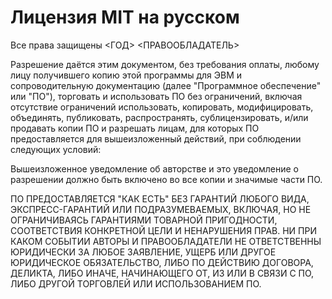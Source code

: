 ﻿# Лицензия MIT на русском #


Все права защищены <ГОД> <ПРАВООБЛАДАТЕЛЬ>

Разрешение даётся этим документом, без требования оплаты, любому лицу получившего
копию этой программы для ЭВМ и сопроводительную документацию
(далее "Программное обеспечение" или "ПО"), торговать и использовать ПО без
ограничений, включая отсутствие ограничений использовать, копировать, модифицировать,
объединять, публиковать, распространять, сублицензировать, и/или продавать копии
ПО и разрешать лицам, для которых ПО предоставляется для вышеизложенный действий,
при соблюдении следующих условий:

Вышеизложенное уведомление об авторстве и это уведомление о разрешении должно быть
включено во все копии и значимые части ПО.

ПО ПРЕДОСТАВЛЯЕТСЯ "КАК ЕСТЬ" БЕЗ ГАРАНТИЙ ЛЮБОГО ВИДА, ЭКСПРЕСС-ГАРАНТИЙ ИЛИ
ПОДРАЗУМЕВАЕМЫХ, ВКЛЮЧАЯ, НО НЕ ОГРАНИЧИВАЯСЬ ГАРАНТИЯМИ ТОВАРНОЙ ПРИГОДНОСТИ,
СООТВЕТСТВИЯ КОНКРЕТНОЙ ЦЕЛИ И НЕНАРУШЕНИЯ ПРАВ. НИ ПРИ КАКОМ СОБЫТИИ АВТОРЫ И
ПРАВООБЛАДАТЕЛИ НЕ ОТВЕТСТВЕННЫ ЮРИДИЧЕСКИ ЗА ЛЮБОЕ ЗАЯВЛЕНИЕ, УЩЕРБ ИЛИ ДРУГОЕ
ЮРИДИЧЕСКОЕ ОБЯЗАТЕЛЬСТВО, ЛИБО ПО ДЕЙСТВИЮ ДОГОВОРА, ДЕЛИКТА, ЛИБО ИНАЧЕ,
НАЧИНАЮЩЕГО ОТ, ИЗ ИЛИ В СВЯЗИ С ПО, ЛИБО ДРУГОЙ ТОРГОВЛЕЙ ИЛИ ИСПОЛЬЗОВАНИЕМ ПО.

